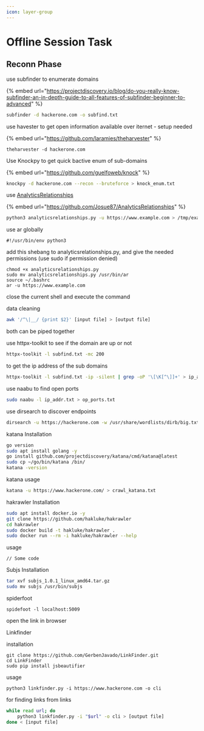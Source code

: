 ```yaml
---
icon: layer-group
---
```


# Offline Session Task

## Reconn Phase

use subfinder to enumerate domains

{% embed url="https://projectdiscovery.io/blog/do-you-really-know-subfinder-an-in-depth-guide-to-all-features-of-subfinder-beginner-to-advanced" %}

```bash
subfinder -d hackerone.com -o subfind.txt
```

use havester to get open information available over iternet - setup needed

{% embed url="https://github.com/laramies/theharvester" %}

```
theharvester -d hackerone.com
```

Use Knockpy to get quick bactive enum of sub-domains

{% embed url="https://github.com/guelfoweb/knock" %}

```bash
knockpy -d hackerone.com --recon --bruteforce > knock_enum.txt
```

use [AnalyticsRelationships](https://github.com/Josue87/AnalyticsRelationships)

{% embed url="https://github.com/Josue87/AnalyticsRelationships" %}

```bash
python3 analyticsrelationships.py -u https://www.example.com > /tmp/example.txt
```

use ar globally

```
#!/usr/bin/env python3
```

add this shebang to analyticsrelationships.py, and give the needed permissions (use sudo if permission denied)

```
chmod +x analyticsrelationships.py
sudo mv analyticsrelationships.py /usr/bin/ar
source ~/.bashrc
ar -u https://www.example.com
```

close the current shell and execute the command

data cleaning

```bash
awk '/^\|__/ {print $2}' [input file] > [output file] 
```

both can be piped together

use httpx-toolkit to see if the domain are up or not

```bash
httpx-toolkit -l subfind.txt -mc 200
```

to get the ip address of the sub domains

```bash
httpx-toolkit -l subfind.txt -ip -silent | grep -oP '\[\K[^\]]+' > ip_addr.txt
```

use naabu to find open ports

```bash
sudo naabu -l ip_addr.txt > op_ports.txt
```

use dirsearch to discover endpoints

```bash
dirsearch -u https://hackerone.com -w /usr/share/wordlists/dirb/big.txt -R 4 > dirsearch.txt
```

katana Installation

```bash
go version
sudo apt install golang -y
go install github.com/projectdiscovery/katana/cmd/katana@latest
sudo cp ~/go/bin/katana /bin/
katana -version
```

katana usage

```bash
katana -u https://www.hackerone.com/ > crawl_katana.txt
```

hakrawler Installation

```bash
sudo apt install docker.io -y
git clone https://github.com/hakluke/hakrawler
cd hakrawler
sudo docker build -t hakluke/hakrawler .
sudo docker run --rm -i hakluke/hakrawler --help
```

usage

```
// Some code
```



Subjs Installation

```bash
tar xvf subjs_1.0.1_linux_amd64.tar.gz
sudo mv subjs /usr/bin/subjs 
```

spiderfoot

```
spidefoot -l localhost:5009
```

open the link in browser

Linkfinder

installation

```
git clone https://github.com/GerbenJavado/LinkFinder.git
cd LinkFinder
sudo pip install jsbeautifier
```

usage

```
python3 linkfinder.py -i https://www.hackerone.com -o cli
```

for finding links from links&#x20;

```bash
while read url; do
    python3 linkfinder.py -i "$url" -o cli > [output file]
done < [input file]
```

